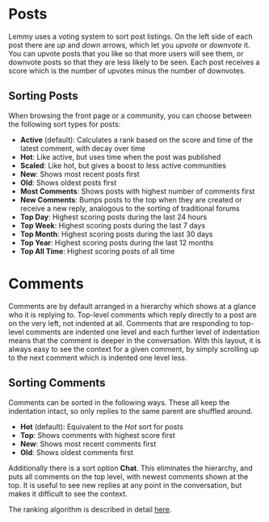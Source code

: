 # Posts

Lemmy uses a voting system to sort post listings. On the left side of each post there are _up_ and _down_ arrows, which let you _upvote_ or _downvote_ it. You can upvote posts that you like so that more users will see them, or downvote posts so that they are less likely to be seen. Each post receives a score which is the number of upvotes minus the number of downvotes.

## Sorting Posts

When browsing the front page or a community, you can choose between the following sort types for posts:

- **Active** (default): Calculates a rank based on the score and time of the latest comment, with decay over time
- **Hot**: Like active, but uses time when the post was published
- **Scaled**: Like hot, but gives a boost to less active communities
- **New**: Shows most recent posts first
- **Old**: Shows oldest posts first
- **Most Comments**: Shows posts with highest number of comments first
- **New Comments**: Bumps posts to the top when they are created or receive a new reply, analogous to the sorting of traditional forums
- **Top Day**: Highest scoring posts during the last 24 hours
- **Top Week**: Highest scoring posts during the last 7 days
- **Top Month**: Highest scoring posts during the last 30 days
- **Top Year**: Highest scoring posts during the last 12 months
- **Top All Time**: Highest scoring posts of all time

# Comments

Comments are by default arranged in a hierarchy which shows at a glance who it is replying to. Top-level comments which reply directly to a post are on the very left, not indented at all. Comments that are responding to top-level comments are indented one level and each further level of indentation means that the comment is deeper in the conversation. With this layout, it is always easy to see the context for a given comment, by simply scrolling up to the next comment which is indented one level less.

## Sorting Comments

Comments can be sorted in the following ways. These all keep the indentation intact, so only replies to the same parent are shuffled around.

- **Hot** (default): Equivalent to the _Hot_ sort for posts
- **Top**: Shows comments with highest score first
- **New**: Shows most recent comments first
- **Old**: Shows oldest comments first

Additionally there is a sort option **Chat**. This eliminates the hierarchy, and puts all comments on the top level, with newest comments shown at the top. It is useful to see new replies at any point in the conversation, but makes it difficult to see the context.

The ranking algorithm is described in detail [here](../contributors/07-ranking-algo.md).
